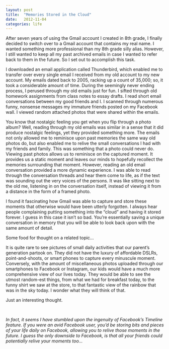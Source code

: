 ```yaml
---
layout: post
title:  "Memories Stored in the Cloud"
date:   2012-11-04
categories: life
---
```

After seven years of using  the Gmail account I created in 8th grade, I finally decided to switch over to a Gmail account that contains my real name.  I wanted something more professional than my 8th grade silly alias.  However, I still wanted to keep all my past archived emails in case I wanted to refer back to them in the future. So I set out to accomplish this task.

I downloaded an email application called Thunderbird, which enabled me to transfer over every single email I received from my old account to my new account.  My emails dated back to 2005, racking up a count of 35,000;  so, it took a considerable amount of time.  During the seemingly never ending process, I perused through my old emails just for fun. I sifted through old homework assignments from class notes to essay drafts.  I read short email conversations between my good friends and I.  I scanned through numerous funny, nonsense messages my immature friends posted on my Facebook wall.  I viewed random attached photos that were shared within the emails.  

You know that nostalgic feeling you get when you flip through a photo album?
Well, reading through my old emails was similar in a sense that it did produce nostalgic feelings, yet they provided something more.  The emails not only allowed me to reminisce upon past memories the same way old photos do, but also enabled me to relive the small conversations I had with my friends and family.  This was something that a photo could never do.  Viewing past photos allows us to reminisce on the captured moment.  It provides us a static moment and leaves our minds to hopefully recollect the memories surrounding that moment.  However, reading an old email conversation provided a more dynamic experience.  I was able to read through the conversation threads and hear them come to life, as if the text was sounding out the very voices of the persons.  It was like sitting next to the old me, listening in on the conversation itself, instead of viewing it from a distance in the form of a framed photo.

I found it fascinating how Gmail was able to capture and store these moments that otherwise would have been utterly forgotten.  I always hear people complaining putting something into the “cloud” and having it stored forever.  I guess in this case it isn’t so bad.  You’re essentially saving a unique conversation in memory that you will be able to look back upon with the same amount of detail.  

Some food for thought on a related topic…  

It is quite rare to see pictures of small daily activities that our parent’s generation partook on.  They did not have the luxury of affordable DSLRs, point-and-shoots, or smart phones to capture every minuscule moment.  Conversely, with the amount of miscellaneous photos uploaded through our smartphones to Facebook or Instagram, our kids would have a much more comprehensive view of our lives today.  They would be able to see the utmost random-est things, from what we had for breakfast today, to the funny shirt we saw at the store, to that fantastic view of the rainbow that was in the sky today.  I wonder what they will think of that.

Just an interesting thought.  

<br>

*In fact, it seems I have stumbled upon the ingenuity of Facebook’s Timeline feature.  If you were an avid Facebook user, you’d be storing bits and pieces of your life daily on Facebook, allowing you to relive those moments in the future.  I guess the only downside to Facebook, is that all your friends could potentially relive your moments too…*